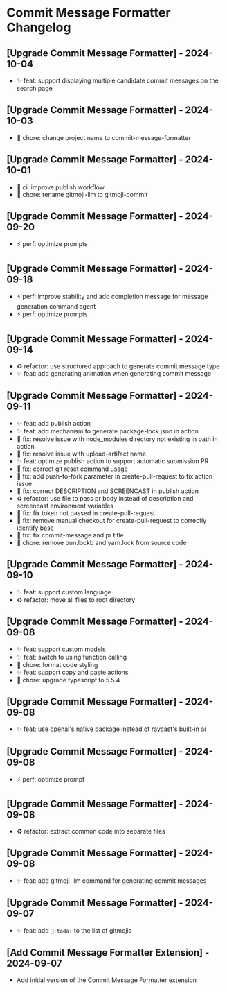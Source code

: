# Commit Message Formatter Changelog

## [Upgrade Commit Message Formatter] - 2024-10-04
- ✨ feat: support displaying multiple candidate commit messages on the search page

## [Upgrade Commit Message Formatter] - 2024-10-03
- 🔧 chore: change project name to commit-message-formatter

## [Upgrade Commit Message Formatter] - 2024-10-01

- 👷 ci: improve publish workflow
- 🔧 chore: rename gitmoji-llm to gitmoji-commit

## [Upgrade Commit Message Formatter] - 2024-09-20

- ⚡ perf: optimize prompts

## [Upgrade Commit Message Formatter] - 2024-09-18

- ⚡ perf: improve stability and add completion message for message generation command agent
- ⚡ perf: optimize prompts

## [Upgrade Commit Message Formatter] - 2024-09-14

- ♻️ refactor: use structured approach to generate commit message type
- ✨ feat: add generating animation when generating commit message

## [Upgrade Commit Message Formatter] - 2024-09-11

- ✨ feat: add publish action
- ✨ feat: add mechanism to generate package-lock.json in action
- 🐛 fix: resolve issue with node_modules directory not existing in path in action
- 🐛 fix: resolve issue with upload-artifact name
- ✨ feat: optimize publish action to support automatic submission PR
- 🐛 fix: correct git reset command usage
- 🐛 fix: add push-to-fork parameter in create-pull-request to fix action issue
- 🐛 fix: correct DESCRIPTION and SCREENCAST in publish action
- ♻️ refactor: use file to pass pr body instead of description and screencast environment variables
- 🐛 fix: fix token not passed in create-pull-request
- 🐛 fix: remove manual checkout for create-pull-request to correctly identify base
- 🐛 fix: fix commit-message and pr title
- 🔧 chore: remove bun.lockb and yarn.lock from source code

## [Upgrade Commit Message Formatter] - 2024-09-10

- ✨ feat: support custom language
- ♻️ refactor: move all files to root directory

## [Upgrade Commit Message Formatter] - 2024-09-08

- ✨ feat: support custom models
- ✨ feat: switch to using function calling
- 🔧 chore: format code styling
- ✨ feat: support copy and paste actions
- 🔧 chore: upgrade typescript to 5.5.4

## [Upgrade Commit Message Formatter] - 2024-09-08

- ✨ feat: use openai's native package instead of raycast's built-in ai

## [Upgrade Commit Message Formatter] - 2024-09-08

- ⚡ perf: optimize prompt

## [Upgrade Commit Message Formatter] - 2024-09-08

- ♻️ refactor: extract common code into separate files

## [Upgrade Commit Message Formatter] - 2024-09-08

- ✨ feat: add gitmoji-llm command for generating commit messages

## [Upgrade Commit Message Formatter] - 2024-09-07

- ✨ feat: add `🎉:tada:` to the list of gitmojis

## [Add Commit Message Formatter Extension] - 2024-09-07

- Add initial version of the Commit Message Formatter extension

